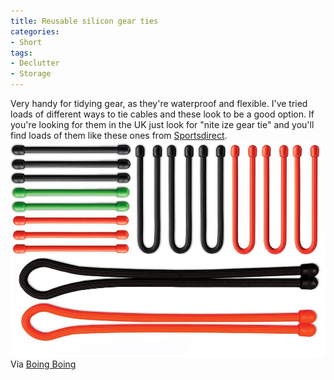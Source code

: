```yaml
---
title: Reusable silicon gear ties
categories:
- Short
tags:
- Declutter
- Storage
---
```


Very handy for tidying gear, as they're waterproof and flexible. I've tried loads of different ways to tie cables and these look to be a good option. 
If you're looking for them in the UK just look for "nite ize gear tie" and you'll find loads of them like these ones from 
[Sportsdirect](http://www.sportsdirect.com/nite-ize-gear-ties-12-pack-784040?colcode=78404099&src=google&gclid=CLunkZCY9MQCFYzMtAodjUAAKw&gclsrc=aw.ds). 
![](/images/static_52001c0be4b09bc7c9f838c9_52224ed3e4b0ba9919a3e0e1_552c2f7ae4b0e4f3eee32617_1428959099550__img.jpg) 
Via 
[Boing Boing](http://boingboing.net/2015/04/01/reusable-silicone-gear-ties.html)
